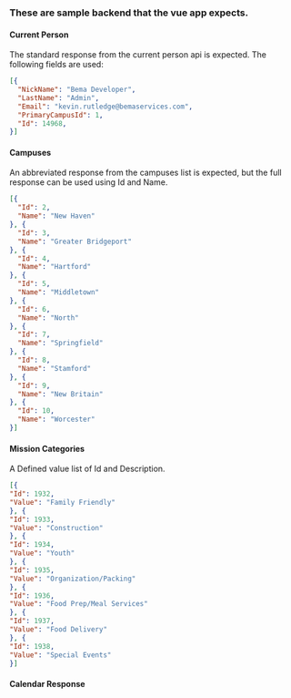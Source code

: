 ### These are sample backend that the vue app expects.
#### Current Person
  The standard response from the current person api is expected. The following fields are used:
  ```json 
  [{
    "NickName": "Bema Developer",
    "LastName": "Admin",
    "Email": "kevin.rutledge@bemaservices.com",
    "PrimaryCampusId": 1,
    "Id": 14968,
  }]
  ```
#### Campuses
  An abbreviated response from the campuses list is expected, but the full response can be used using Id and Name.
```json
[{
  "Id": 2,
  "Name": "New Haven"
}, {
  "Id": 3,
  "Name": "Greater Bridgeport"
}, {
  "Id": 4,
  "Name": "Hartford"
}, {
  "Id": 5,
  "Name": "Middletown"
}, {
  "Id": 6,
  "Name": "North"
}, {
  "Id": 7,
  "Name": "Springfield"
}, {
  "Id": 8,
  "Name": "Stamford"
}, {
  "Id": 9,
  "Name": "New Britain"
}, {
  "Id": 10,
  "Name": "Worcester"
}]
```
#### Mission Categories
  A Defined value list of Id and Description.
  ```json
[{
  "Id": 1932,
  "Value": "Family Friendly"
}, {
  "Id": 1933,
  "Value": "Construction"
}, {
  "Id": 1934,
  "Value": "Youth"
}, {
  "Id": 1935,
  "Value": "Organization/Packing"
}, {
  "Id": 1936,
  "Value": "Food Prep/Meal Services"
}, {
  "Id": 1937,
  "Value": "Food Delivery"
}, {
  "Id": 1938,
  "Value": "Special Events"
}]
 ```

#### Calendar Response
  ```json

  ```